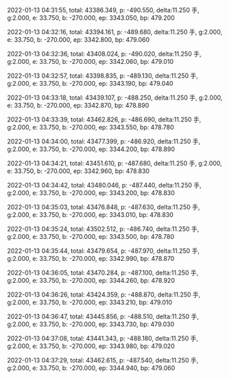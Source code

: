 2022-01-13 04:31:55, total: 43386.349, p: -490.550, delta:11.250 手, g:2.000, e: 33.750, b: -270.000, ep: 3343.050, bp: 479.200

2022-01-13 04:32:16, total: 43394.161, p: -489.680, delta:11.250 手, g:2.000, e: 33.750, b: -270.000, ep: 3342.800, bp: 479.060

2022-01-13 04:32:36, total: 43408.024, p: -490.020, delta:11.250 手, g:2.000, e: 33.750, b: -270.000, ep: 3342.060, bp: 479.010

2022-01-13 04:32:57, total: 43398.835, p: -489.130, delta:11.250 手, g:2.000, e: 33.750, b: -270.000, ep: 3343.190, bp: 479.040

2022-01-13 04:33:18, total: 43439.107, p: -488.250, delta:11.250 手, g:2.000, e: 33.750, b: -270.000, ep: 3342.870, bp: 478.890

2022-01-13 04:33:39, total: 43462.826, p: -486.690, delta:11.250 手, g:2.000, e: 33.750, b: -270.000, ep: 3343.550, bp: 478.780

2022-01-13 04:34:00, total: 43477.399, p: -486.920, delta:11.250 手, g:2.000, e: 33.750, b: -270.000, ep: 3344.200, bp: 478.890

2022-01-13 04:34:21, total: 43451.610, p: -487.680, delta:11.250 手, g:2.000, e: 33.750, b: -270.000, ep: 3342.960, bp: 478.830

2022-01-13 04:34:42, total: 43480.046, p: -487.440, delta:11.250 手, g:2.000, e: 33.750, b: -270.000, ep: 3343.200, bp: 478.830

2022-01-13 04:35:03, total: 43476.848, p: -487.630, delta:11.250 手, g:2.000, e: 33.750, b: -270.000, ep: 3343.010, bp: 478.830

2022-01-13 04:35:24, total: 43502.512, p: -486.740, delta:11.250 手, g:2.000, e: 33.750, b: -270.000, ep: 3343.500, bp: 478.780

2022-01-13 04:35:44, total: 43479.654, p: -487.970, delta:11.250 手, g:2.000, e: 33.750, b: -270.000, ep: 3342.990, bp: 478.870

2022-01-13 04:36:05, total: 43470.284, p: -487.100, delta:11.250 手, g:2.000, e: 33.750, b: -270.000, ep: 3344.260, bp: 478.920

2022-01-13 04:36:26, total: 43424.359, p: -488.870, delta:11.250 手, g:2.000, e: 33.750, b: -270.000, ep: 3343.210, bp: 479.010

2022-01-13 04:36:47, total: 43445.856, p: -488.510, delta:11.250 手, g:2.000, e: 33.750, b: -270.000, ep: 3343.730, bp: 479.030

2022-01-13 04:37:08, total: 43441.343, p: -488.180, delta:11.250 手, g:2.000, e: 33.750, b: -270.000, ep: 3343.980, bp: 479.020

2022-01-13 04:37:29, total: 43462.615, p: -487.540, delta:11.250 手, g:2.000, e: 33.750, b: -270.000, ep: 3344.940, bp: 479.060